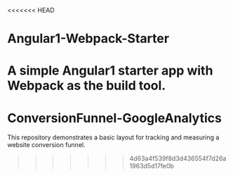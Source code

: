 <<<<<<< HEAD
# Angular1-Webpack-Starter
A simple Angular1 starter app with Webpack as the build tool.
=======
# ConversionFunnel-GoogleAnalytics
This repository demonstrates a basic layout for tracking and measuring a website conversion funnel.
>>>>>>> 4d63a4f539f8d3d436554f7d26a1963d5d17fe0b
